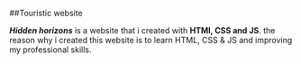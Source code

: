 ##Touristic website

***Hidden horizons*** is a website that i created with **HTMl, CSS and JS**. the reason why i created this website is to learn HTML, CSS & JS and improving my professional skills.